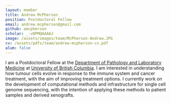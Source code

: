 ```yaml
---
layout: member
title: Andrew McPherson
position: Postdoctoral Fellow
email: andrew.mcpherson@gmail.com
github: amcpherson
scholar: _-vDPMQAAAAJ
image: /assets/images/team/McPherson-Andrew.JPG
cv: /assets/pdfs/team/andrew-mcpherson-cv.pdf
alum: false
---
```


I am a Postdoctoral Fellow at the [Department of Pathology and Laboratory Medicine](http://pathology.ubc.ca) at [University of British Columbia](https://www.ubc.ca).  I am interested in understanding how tumour cells evolve in response to the immune system and cancer treatment, with the aim of improving treatment options.  I currently work on the development of computational methods and infrastructure for single cell genome sequencing, with the intention of applying these methods to patient samples and derived xenografts.
